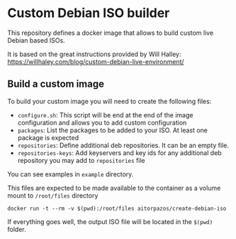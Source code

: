 # Custom Debian ISO builder

This repository defines a docker image that allows to build custom live Debian based ISOs.

It is based on the great instructions provided by Will Halley: https://willhaley.com/blog/custom-debian-live-environment/

## Build a custom image

To build your custom image you will need to create the following files:

- `configure.sh`: This script will be end at the end of the image configuration and allows you to add custom configuration
- `packages`: List the packages to be added to your ISO. At least one package is expected
- `repositories`: Define additional deb repositories. It can be an empty file.
- `repositories-keys`: Add keyservers and key ids for any additional deb repository you may add to `repositories` file 

You can see examples in `example` directory.

This files are expected to be made available to the container as a volume mount to `/root/files` directory

```
docker run -t --rm -v $(pwd):/root/files aitorpazos/create-debian-iso
```

If everything goes well, the output ISO file will be located in the `$(pwd)` folder.
